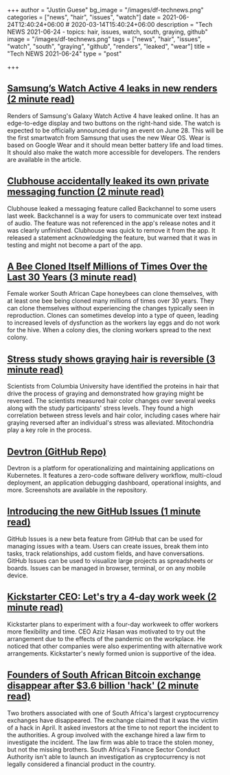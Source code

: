 +++
author = "Justin Guese"
bg_image = "/images/df-technews.png"
categories = ["news", "hair", "issues", "watch"]
date = 2021-06-24T12:40:24+06:00 # 2020-03-14T15:40:24+06:00
description = "Tech NEWS 2021-06-24 - topics: hair, issues, watch, south, graying, github"
image = "/images/df-technews.png"
tags = ["news", "hair", "issues", "watch", "south", "graying", "github", "renders", "leaked", "wear"]
title = "Tech NEWS 2021-06-24"
type = "post"

+++

## [Samsung’s Watch Active 4 leaks in new renders (2 minute read)](https://www.theverge.com/2021/6/23/22546997/samsung-galaxy-watch-active-4-renders-leak-tizen-wear-os-smartwatch)

Renders of Samsung's Galaxy Watch Active 4 have leaked online. It has an edge-to-edge display and two buttons on the right-hand side. The watch is expected to be officially announced during an event on June 28. This will be the first smartwatch from Samsung that uses the new Wear OS. Wear is based on Google Wear and it should mean better battery life and load times. It should also make the watch more accessible for developers. The renders are available in the article.

## [Clubhouse accidentally leaked its own private messaging function (2 minute read)](https://www.theverge.com/2021/6/21/22543877/clubhouse-backchannel-text-chat-private-leaked-feature)

Clubhouse leaked a messaging feature called Backchannel to some users last week. Backchannel is a way for users to communicate over text instead of audio. The feature was not referenced in the app's release notes and it was clearly unfinished. Clubhouse was quick to remove it from the app. It released a statement acknowledging the feature, but warned that it was in testing and might not become a part of the app.

## [A Bee Cloned Itself Millions of Times Over the Last 30 Years (3 minute read)](https://interestingengineering.com/bee-cloned-itself-millions-of-times-30-years)

Female worker South African Cape honeybees can clone themselves, with at least one bee being cloned many millions of times over 30 years. They can clone themselves without experiencing the changes typically seen in reproduction. Clones can sometimes develop into a type of queen, leading to increased levels of dysfunction as the workers lay eggs and do not work for the hive. When a colony dies, the cloning workers spread to the next colony.

## [Stress study shows graying hair is reversible (3 minute read)](https://newatlas.com/medical/study-stress-graying-hair-reversible/)

Scientists from Columbia University have identified the proteins in hair that drive the process of graying and demonstrated how graying might be reversed. The scientists measured hair color changes over several weeks along with the study participants' stress levels. They found a high correlation between stress levels and hair color, including cases where hair graying reversed after an individual's stress was alleviated. Mitochondria play a key role in the process.

## [Devtron (GitHub Repo)](https://github.com/devtron-labs/devtron)

Devtron is a platform for operationalizing and maintaining applications on Kubernetes. It features a zero-code software delivery workflow, multi-cloud deployment, an application debugging dashboard, operational insights, and more. Screenshots are available in the repository.

## [Introducing the new GitHub Issues (1 minute read)](https://github.blog/2021-06-23-introducing-new-github-issues/)

GitHub Issues is a new beta feature from GitHub that can be used for managing issues with a team. Users can create issues, break them into tasks, track relationships, add custom fields, and have conversations. GitHub Issues can be used to visualize large projects as spreadsheets or boards. Issues can be managed in browser, terminal, or on any mobile device.

## [Kickstarter CEO: Let's try a 4-day work week (2 minute read)](https://www.axios.com/kickstarter-4-day-work-week-d292dacc-7048-403d-8671-fecea5f83b91.html)

Kickstarter plans to experiment with a four-day workweek to offer workers more flexibility and time. CEO Aziz Hasan was motivated to try out the arrangement due to the effects of the pandemic on the workplace. He noticed that other companies were also experimenting with alternative work arrangements. Kickstarter's newly formed union is supportive of the idea.

## [Founders of South African Bitcoin exchange disappear after $3.6 billion 'hack' (2 minute read)](https://www.engadget.com/africrypt-bitcoin-disappearance-174636634.html)

Two brothers associated with one of South Africa's largest cryptocurrency exchanges have disappeared. The exchange claimed that it was the victim of a hack in April. It asked investors at the time to not report the incident to the authorities. A group involved with the exchange hired a law firm to investigate the incident. The law firm was able to trace the stolen money, but not the missing brothers. South Africa’s Finance Sector Conduct Authority isn't able to launch an investigation as cryptocurrency is not legally considered a financial product in the country.

